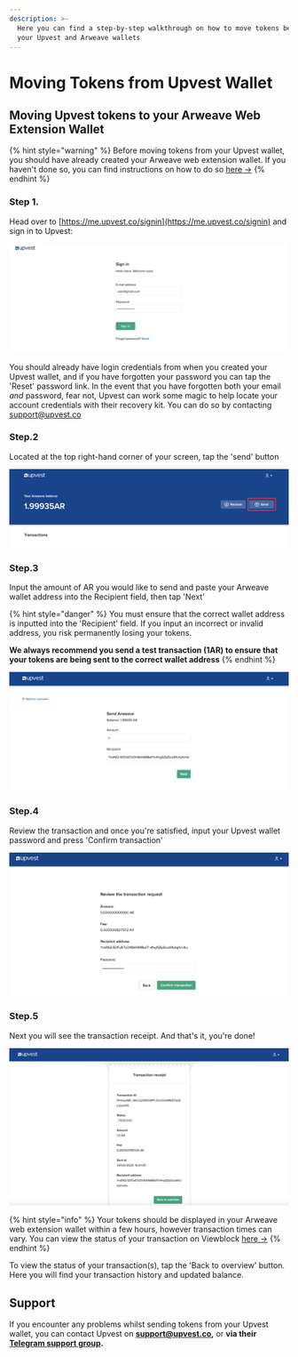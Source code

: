 ```yaml
---
description: >-
  Here you can find a step-by-step walkthrough on how to move tokens between
  your Upvest and Arweave wallets
---
```


# Moving Tokens from Upvest Wallet

## Moving Upvest tokens to your Arweave Web Extension Wallet

{% hint style="warning" %}
Before moving tokens from your Upvest wallet, you should have already created your Arweave web extension wallet. If you haven't done so, you can find instructions on how to do so [here -&gt;](arweave-web-extension-wallet.md) 
{% endhint %}

### Step 1. 

Head over to [https://me.upvest.co/signin](https://me.upvest.co/signin) and sign in to Upvest:

![](../.gitbook/assets/screenshot-2020-06-29-at-15.45.17.png)

You should already have login credentials from when you created your Upvest wallet, and if you have forgotten your password you can tap the 'Reset' password link. In the event that you have forgotten both your email _and_ password,  fear not, Upvest can work some magic to help locate your account credentials with their recovery kit. You can do so by contacting [support@upvest.co](mailto:support@upvest.co)

### Step.2

Located at the top right-hand corner of your screen, tap the 'send' button

![](../.gitbook/assets/upvest-1.png)

### Step.3

Input the amount of AR you would like to send and paste your Arweave wallet address into the Recipient field, then tap 'Next'

{% hint style="danger" %}
You must ensure that the correct wallet address is inputted into the 'Recipient' field. If you input an incorrect or invalid address, you risk permanently losing your tokens. 

**We always recommend you send a test transaction \(1AR\) to ensure that your tokens are being sent to the correct wallet address**
{% endhint %}

![](../.gitbook/assets/screenshot-2020-06-29-at-15.50.29.png)

### Step.4

Review the transaction and once you're satisfied, input your Upvest wallet password and press 'Confirm transaction'

![](../.gitbook/assets/screenshot-2020-06-29-at-15.51.23.png)

### Step.5 

Next you will see the transaction receipt. And that's it, you're done! 

![](../.gitbook/assets/screenshot-2020-06-29-at-16.02.12.png)

{% hint style="info" %}
Your tokens should be displayed in your Arweave web extension wallet within a few hours, however transaction times can vary. You can view the status of your transaction on Viewblock [here -&gt;](https://viewblock.io/arweave) 
{% endhint %}

To view the status of your transaction\(s\), tap the 'Back to overview' button. Here you will find your transaction history and updated balance. 

## Support

If you encounter any problems whilst sending tokens from your Upvest wallet, you can contact Upvest on **support@upvest.co,** or **via their** [**Telegram support group**](https://t.me/joinchat/FPkAjlJp2SuQjJzfUe0S_g)**.**

